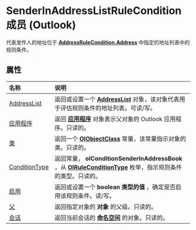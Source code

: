 
# SenderInAddressListRuleCondition 成员 (Outlook)


代表发件人的地址位于  **[AddressRuleCondition.Address](de4186ec-0741-8ff6-7789-af0a46c470e0.md)** 中指定的地址列表中的规则条件。


## 属性



|**名称**|**说明**|
|:-----|:-----|
|[AddressList](78c34e63-9248-f86d-d10b-ed2c3b196297.md)|返回或设置一个  **[AddressList](84611afe-48b1-185b-df4b-0f004e7436ff.md)** 对象，该对象代表用于评估规则条件的地址列表。可读/写。|
|[应用程序](a11c78a9-055a-46a9-b4a8-98523965f9ea.md)|返回 **[应用程序](797003e7-ecd1-eccb-eaaf-32d6ddde8348.md)** 对象表示父对象的 Outlook 应用程序。只读的。|
|[类](cf7ab44e-f941-5ad4-561b-bd6efb51e2be.md)|返回一个 **[OlObjectClass](33d724b3-df3c-2a7f-a80f-93b66d96f588.md)** 常量，该常量指示对象的类。只读的。|
|[ConditionType](5fe088d2-a1d4-c516-1085-57699774bb1d.md)|返回常量，  **olConditionSenderInAddressBook** ，从 **[OlRuleConditionType](35c2f965-0f9d-8cc8-2f05-60522268574f.md)** 枚举，指示规则条件的类型。只读的。|
|[启用](8c3f9e08-d803-9f19-9607-61c6f4ac1418.md)|返回或设置一个 **boolean 类型的值** ，确定是否启用该规则条件。读/写。|
|[父](4830cf6b-bd2d-f5f7-d8b4-30e7e7c09ae5.md)|返回指定对象的 **对象** 的父级。只读的。|
|[会话](ec6ac5e8-9e21-a073-c179-7050e5a9b6c2.md)|返回当前会话的 **[命名空间](f0dcaa19-07f5-5d42-a3bf-2e42b7885644.md)** 的对象。只读的。|
